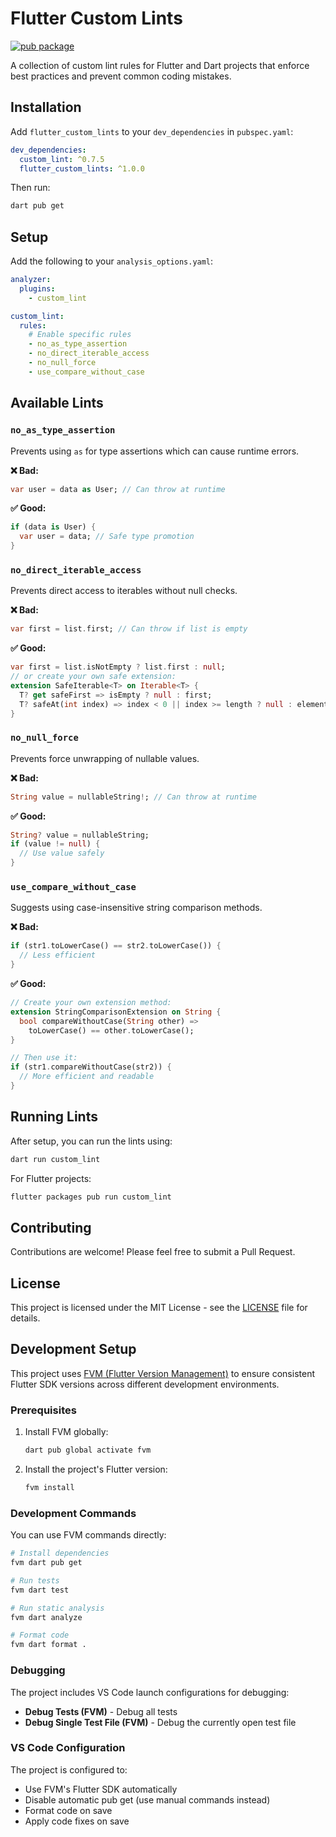 # Flutter Custom Lints

[![pub package](https://img.shields.io/pub/v/flutter_custom_lints.svg)](https://pub.dev/packages/flutter_custom_lints)

A collection of custom lint rules for Flutter and Dart projects that enforce best practices and prevent common coding mistakes.

## Installation

Add `flutter_custom_lints` to your `dev_dependencies` in `pubspec.yaml`:

```yaml
dev_dependencies:
  custom_lint: ^0.7.5
  flutter_custom_lints: ^1.0.0
```

Then run:

```bash
dart pub get
```

## Setup

Add the following to your `analysis_options.yaml`:

```yaml
analyzer:
  plugins:
    - custom_lint

custom_lint:
  rules:
    # Enable specific rules
    - no_as_type_assertion
    - no_direct_iterable_access
    - no_null_force
    - use_compare_without_case
```

## Available Lints

### `no_as_type_assertion`

Prevents using `as` for type assertions which can cause runtime errors.

**❌ Bad:**

```dart
var user = data as User; // Can throw at runtime
```

**✅ Good:**

```dart
if (data is User) {
  var user = data; // Safe type promotion
}
```

### `no_direct_iterable_access`

Prevents direct access to iterables without null checks.

**❌ Bad:**

```dart
var first = list.first; // Can throw if list is empty
```

**✅ Good:**

```dart
var first = list.isNotEmpty ? list.first : null;
// or create your own safe extension:
extension SafeIterable<T> on Iterable<T> {
  T? get safeFirst => isEmpty ? null : first;
  T? safeAt(int index) => index < 0 || index >= length ? null : elementAt(index);
}
```

### `no_null_force`

Prevents force unwrapping of nullable values.

**❌ Bad:**

```dart
String value = nullableString!; // Can throw at runtime
```

**✅ Good:**

```dart
String? value = nullableString;
if (value != null) {
  // Use value safely
}
```

### `use_compare_without_case`

Suggests using case-insensitive string comparison methods.

**❌ Bad:**

```dart
if (str1.toLowerCase() == str2.toLowerCase()) {
  // Less efficient
}
```

**✅ Good:**

```dart
// Create your own extension method:
extension StringComparisonExtension on String {
  bool compareWithoutCase(String other) =>
    toLowerCase() == other.toLowerCase();
}

// Then use it:
if (str1.compareWithoutCase(str2)) {
  // More efficient and readable
}
```

## Running Lints

After setup, you can run the lints using:

```bash
dart run custom_lint
```

For Flutter projects:

```bash
flutter packages pub run custom_lint
```

## Contributing

Contributions are welcome! Please feel free to submit a Pull Request.

## License

This project is licensed under the MIT License - see the [LICENSE](LICENSE) file for details.

## Development Setup

This project uses [FVM (Flutter Version Management)](https://fvm.app/) to ensure consistent Flutter SDK versions across different development environments.

### Prerequisites

1. Install FVM globally:

   ```bash
   dart pub global activate fvm
   ```

2. Install the project's Flutter version:

   ```bash
   fvm install
   ```

### Development Commands

You can use FVM commands directly:

```bash
# Install dependencies
fvm dart pub get

# Run tests
fvm dart test

# Run static analysis
fvm dart analyze

# Format code
fvm dart format .
```

### Debugging

The project includes VS Code launch configurations for debugging:

- **Debug Tests (FVM)** - Debug all tests
- **Debug Single Test File (FVM)** - Debug the currently open test file

### VS Code Configuration

The project is configured to:

- Use FVM's Flutter SDK automatically
- Disable automatic pub get (use manual commands instead)
- Format code on save
- Apply code fixes on save
